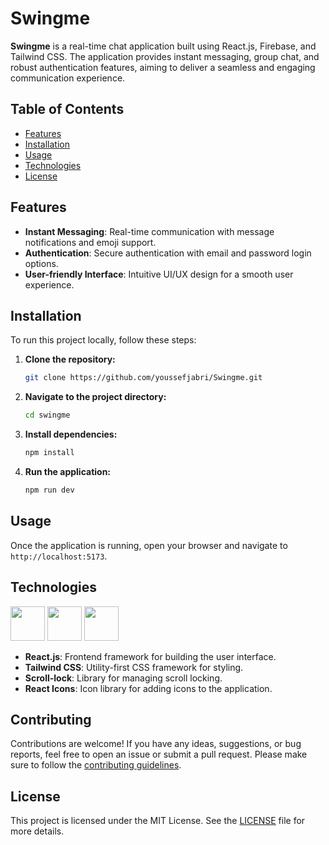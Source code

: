 # Swingme

**Swingme** is a real-time chat application built using React.js, Firebase, and Tailwind CSS. The application provides instant messaging, group chat, and robust authentication features, aiming to deliver a seamless and engaging communication experience.

## Table of Contents

- [Features](#features)
- [Installation](#installation)
- [Usage](#usage)
- [Technologies](#technologies)
- [License](#license)
  
## Features

- **Instant Messaging**: Real-time communication with message notifications and emoji support.
- **Authentication**: Secure authentication with email and password login options.
- **User-friendly Interface**: Intuitive UI/UX design for a smooth user experience.

## Installation

To run this project locally, follow these steps:

1. **Clone the repository:**
   ```sh
   git clone https://github.com/youssefjabri/Swingme.git
   ```
2. **Navigate to the project directory:**
   ```sh
   cd swingme
   ```
3. **Install dependencies:**
   ```sh
   npm install
   ```
4. **Run the application:**
   ```sh
   npm run dev
   ```

## Usage

Once the application is running, open your browser and navigate to ` http://localhost:5173`.

## Technologies
<div>
<img src="https://cdn.jsdelivr.net/gh/devicons/devicon@latest/icons/vitejs/vitejs-original.svg" width=55 />
<img src="https://cdn.jsdelivr.net/gh/devicons/devicon@latest/icons/react/react-original.svg" width=55 />
<img src="https://cdn.jsdelivr.net/gh/devicons/devicon@latest/icons/tailwindcss/tailwindcss-original.svg" width=55 />

</div>

- **React.js**: Frontend framework for building the user interface.
- **Tailwind CSS**: Utility-first CSS framework for styling.
- **Scroll-lock**: Library for managing scroll locking.
- **React Icons**: Icon library for adding icons to the application.

## Contributing

Contributions are welcome! If you have any ideas, suggestions, or bug reports, feel free to open an issue or submit a pull request. Please make sure to follow the [contributing guidelines](CONTRIBUTING.md).

## License

This project is licensed under the MIT License. See the [LICENSE](LICENSE.md) file for more details.
